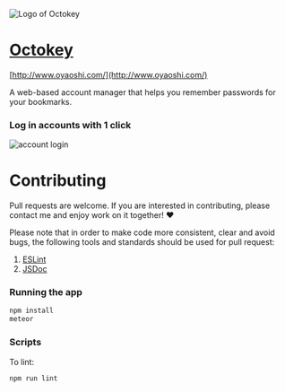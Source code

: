 ![Logo of Octokey](https://cloud.githubusercontent.com/assets/9557418/20035478/38eaf3be-a3a3-11e6-921c-ceec265b8948.png)

# [Octokey](http://www.oyaoshi.com/)
[http://www.oyaoshi.com/](http://www.oyaoshi.com/)

A web-based account manager that helps you remember passwords for your bookmarks. 

### Log in accounts with 1 click

![account login](https://cloud.githubusercontent.com/assets/9557418/20035629/d768e324-a3a9-11e6-8980-18d83dcd557f.gif)


# Contributing

Pull requests are welcome. If you are interested in contributing, please contact me and enjoy work on it together! ♥️

Please note that in order to make code more consistent, clear and avoid bugs, the following tools and standards should be used for pull request: 

1. [ESLint](https://github.com/eslint/eslint)
2. [JSDoc](https://github.com/jsdoc3/jsdoc)

### Running the app


```bash
npm install
meteor
```

### Scripts

To lint:

```bash
npm run lint
```


